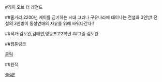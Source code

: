 #게이 오브 더 레전드

##줄거리
2200년 게이를 금기하는 시대 그러나 구유나라에 태어나는 전설의 3인방! 전설의 3인방이 동성연애의 자유를 위해 싸워나간다!!

##작가:김도완,김태연,영등포고2학년
##그림:김도완

##웹툰링크

[클릭](comic.naver.com/challenge/list.nhn?titleId=696229&no=1)

##원작

[클릭!!](https://docs.google.com/document/d/1yx9yP9z0HDBh3S_v2-sEApF_e_Ixqpkrhp28NHXDEiY/edit)
